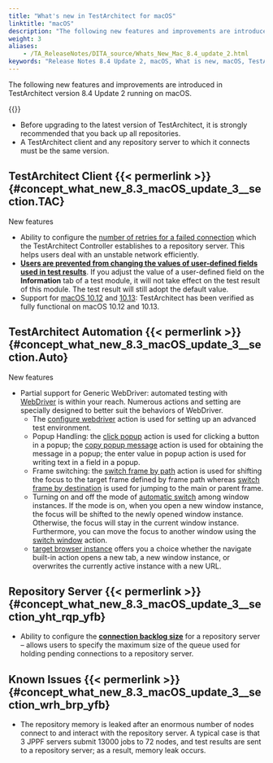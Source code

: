 ```yaml
--- 
title: "What's new in TestArchitect for macOS"
linktitle: "macOS"
description: "The following new features and improvements are introduced in TestArchitect version 8.4 Update 2 running on macOS."
weight: 3
aliases: 
    - /TA_ReleaseNotes/DITA_source/Whats_New_Mac_8.4_update_2.html
keywords: "Release Notes 8.4 Update 2, macOS, What is new, macOS, TestArchitect 8.4 Update 2, TestArchitect 8.4 Update 2, what is new, macOS"
---
```


The following new features and improvements are introduced in TestArchitect version 8.4 Update 2 running on macOS.

{{<remember>}}

-   Before upgrading to the latest version of TestArchitect, it is strongly recommended that you back up all repositories.
-   A TestArchitect client and any repository server to which it connects must be the same version.

## TestArchitect Client {{< permerlink >}} {#concept_what_new_8.3_macOS_update_3__section.TAC} 

New features

-   Ability to configure the [number of retries for a failed connection](/administration-guide/connections/connection-retry-configuration) which the TestArchitect Controller establishes to a repository server. This helps users deal with an unstable network efficiently.
-   **[Users are prevented from changing the values of user-defined fields used in test results](/user-guide/working-with-test-results/)**. If you adjust the value of a user-defined field on the **Information** tab of a test module, it will not take effect on the test result of this module. The test result will still adopt the default value.
-   Support for [macOS 10.12](/user-guide/getting-started/supported-platforms) and [10.13](/user-guide/getting-started/supported-platforms): TestArchitect has been verified as fully functional on macOS 10.12 and 10.13.

## TestArchitect Automation {{< permerlink >}} {#concept_what_new_8.3_macOS_update_3__section.Auto} 

New features

-   Partial support for Generic WebDriver: automated testing with [WebDriver](/automation-guide/application-testing/testing-web-and-ria-applications/testing-web-applications/automated-web-testing-with-webdriver/) is within your reach. Numerous actions and setting are specially designed to better suit the behaviors of WebDriver.
    -   The [configure webdriver](/automation-guide/action-based-testing-language/built-in-actions/test-support-actions/webdriver/configure-webdriver) action is used for setting up an advanced test environment.
    -   Popup Handling: the [click popup](/automation-guide/action-based-testing-language/built-in-actions/user-interface-actions/browsing/click-popup) action is used for clicking a button in a popup; the [copy popup message](/automation-guide/action-based-testing-language/built-in-actions/user-interface-actions/browsing/copy-popup-message) action is used for obtaining the message in a popup; the enter value in popup action is used for writing text in a field in a popup.
    -   Frame switching: the [switch frame by path](/automation-guide/action-based-testing-language/built-in-actions/test-support-actions/webdriver/switch-frame-by-path) action is used for shifting the focus to the target frame defined by frame path whereas [switch frame by destination](/automation-guide/action-based-testing-language/built-in-actions/test-support-actions/webdriver/switch-frame-by-destination) is used for jumping to the main or parent frame.
    -   Turning on and off the mode of [automatic switch](/automation-guide/action-based-testing-language/built-in-settings/other-settings/auto-switch-window) among window instances. If the mode is on, when you open a new window instance, the focus will be shifted to the newly opened window instance. Otherwise, the focus will stay in the current window instance. Furthermore, you can move the focus to another window using the [switch window](/automation-guide/action-based-testing-language/built-in-actions/test-support-actions/webdriver/switch-window) action.
    -   [target browser instance](/automation-guide/action-based-testing-language/built-in-settings/other-settings/target-browser-instance) offers you a choice whether the navigate built-in action opens a new tab, a new window instance, or overwrites the currently active instance with a new URL.

## Repository Server {{< permerlink >}} {#concept_what_new_8.3_macOS_update_3__section_yht_rqp_yfb} 

-   Ability to configure the **[connection backlog size](/administration-guide/repository-server-management/configuring-connection-backlog-size-for-a-repository-server)** for a repository server – allows users to specify the maximum size of the queue used for holding pending connections to a repository server.

## Known Issues {{< permerlink >}} {#concept_what_new_8.3_macOS_update_3__section_wrh_brp_yfb} 

-   The repository memory is leaked after an enormous number of nodes connect to and interact with the repository server. A typical case is that 3 JPPF servers submit 13000 jobs to 72 nodes, and test results are sent to a repository server; as a result, memory leak occurs.

